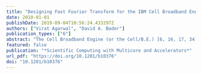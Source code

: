 ```yaml
---
title: "Designing Fast Fourier Transform for the IBM Cell Broadband Engine"
date: 2010-01-01
publishDate: 2019-09-04T10:56:24.433297Z
authors: ["Virat Agarwal", "David A. Bader"]
publication_types: ["6"]
abstract: "The Cell Broadband Engine (or the Cell/B.E.) [6, 16, 17, 34] is a novel high-performance architecture designed by Sony, Toshiba, and IBM (STI), primarily targeting multimedia and gaming applications. The Cell/B.E. consists of a traditional microprocessor (called the PPE) that controls eight SIMD co-processing units called synergistic processor elements (SPEs), a high-speed memory controller, and a high-bandwidth bus interface (termed the element interconnect bus, or EIB), all integrated on a single chip. The Cell is used in Sony’s PlayStation 3 gaming console, Mercury Computer System’s dual Cell-based blade servers, IBM’s QS20 Cell Blades, and the Roadrunner supercomputer."
featured: false
publication: "*Scientific Computing with Multicore and Accelerators*"
url_pdf: "https://doi.org/10.1201/b10376"
doi: "10.1201/b10376"
---
```


